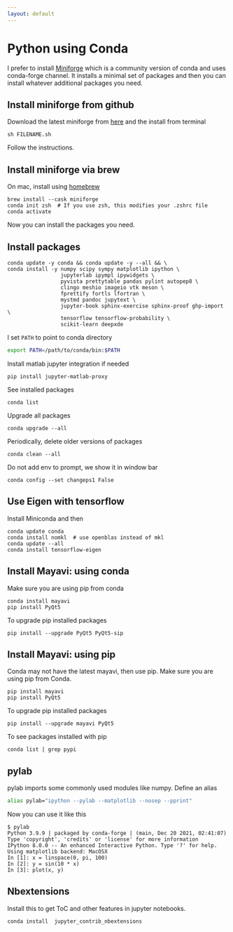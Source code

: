 ```yaml
---
layout: default
---
```


# Python using Conda

I prefer to install [Miniforge](https://github.com/conda-forge/miniforge) which is a community version of conda and uses conda-forge channel. It installs a minimal set of packages and then you can install whatever additional packages you need. 

## Install miniforge from github

Download the latest miniforge from [here](https://github.com/conda-forge/miniforge/releases) and the install from terminal

```
sh FILENAME.sh
```

Follow the instructions.

## Install miniforge via brew

On mac, install using [homebrew](https://brew.sh)

```shell
brew install --cask miniforge
conda init zsh  # If you use zsh, this modifies your .zshrc file
conda activate
```

Now you can install the packages you need.

## Install packages

```shell
conda update -y conda && conda update -y --all && \
conda install -y numpy scipy sympy matplotlib ipython \
                 jupyterlab ipympl ipywidgets \
                 pyvista prettytable pandas pylint autopep8 \
                 clingo meshio imageio vtk meson \
                 fprettify fortls lfortran \
                 mystmd pandoc jupytext \
                 jupyter-book sphinx-exercise sphinx-proof ghp-import \
                 tensorflow tensorflow-probability \
                 scikit-learn deepxde
```

I set `PATH` to point to conda directory

```bash
export PATH=/path/to/conda/bin:$PATH
```

Install matlab jupyter integration if needed

```shell
pip install jupyter-matlab-proxy
```

See installed packages

```shell
conda list
```

Upgrade all packages

```shell
conda upgrade --all
```

Periodically, delete older versions of packages

```shell
conda clean --all
```

Do not add env to prompt, we show it in window bar

```shell
conda config --set changeps1 False
```

## Use Eigen with tensorflow

Install Miniconda and then

```shell
conda update conda
conda install nomkl  # use openblas instead of mkl
conda update --all
conda install tensorflow-eigen
```

## Install Mayavi: using conda

Make sure you are using pip from conda

```shell
conda install mayavi
pip install PyQt5
```

To upgrade pip installed packages

```shell
pip install --upgrade PyQt5 PyQt5-sip
```

## Install Mayavi: using pip

Conda may not have the latest mayavi, then use pip.  Make sure you are using pip from Conda.

```shell
pip install mayavi
pip install PyQt5
```

To upgrade pip installed packages

```shell
pip install --upgrade mayavi PyQt5
```

To see packages installed with pip

```shell
conda list | grep pypi
```

## pylab

pylab imports some commonly used modules like numpy. Define an alias

```bash
alias pylab="ipython --pylab --matplotlib --nosep --pprint"
```

Now you can use it like this

```shell
$ pylab
Python 3.9.9 | packaged by conda-forge | (main, Dec 20 2021, 02:41:07)
Type 'copyright', 'credits' or 'license' for more information
IPython 8.0.0 -- An enhanced Interactive Python. Type '?' for help.
Using matplotlib backend: MacOSX
In [1]: x = linspace(0, pi, 100)
In [2]: y = sin(10 * x)
In [3]: plot(x, y)
```

## Nbextensions

Install this to get ToC and other features in jupyter notebooks.

```shell
conda install  jupyter_contrib_nbextensions
```
